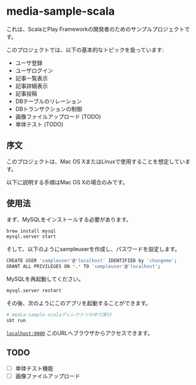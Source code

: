 # media-sample-scala

これは、ScalaとPlay Frameworkの開発者のためのサンプルプロジェクトです。

このプロジェクトでは、以下の基本的なトピックを扱っています:

* ユーザ登録
* ユーザログイン
* 記事一覧表示
* 記事詳細表示
* 記事投稿
* DBテーブルのリレーション
* DBトランザクションの制御
* 画像ファイルアップロード (TODO)
* 単体テスト (TODO)


## 序文

このプロジェクトは、Mac OS XまたはLinuxで使用することを想定しています。

以下に説明する手順はMac OS Xの場合のみです。

## 使用法

まず、MySQLをインストールする必要があります。

```bash
brew install mysql
mysql.server start
```

そして、以下のようにsampleuserを作成し、パスワードを設定します。

```bash
CREATE USER 'sampleuser'@'localhost' IDENTIFIED by 'changeme';
GRANT ALL PRIVILEGES ON *.* TO 'sampleuser'@'localhost';
```

MySQLを再起動してください。

```bash
mysql.server restart
```

その後、次のようにこのアプリを起動することができます。

```bash
# media-sample-scalaディレクトリの中で実行
sbt run
```

[`localhost:9000`](http://localhost:9000) このURLへブラウザからアクセスできます。

## TODO

- [ ] 単体テスト機能
- [ ] 画像ファイルアップロード
